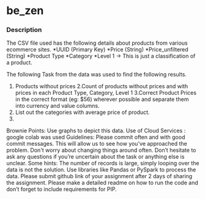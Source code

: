 # be_zen

### Description
The CSV file used has the following details about products from various ecommerce sites.
*UUID (Primary Key)
*Price (String)
*Price_unfiltered (String)
*Product Type
*Category
*Level 1 -> This is just a classification of a product.

The following Task from the data was used to find the following results.
1. Products without prices
2.Count of products without prices and with prices in each Product Type, Category, Level 1
3.Correct Product Prices in the correct format (eg: $56) wherever possible and separate them into currency and value columns.
4. List out the categories with average price of product.
5. 
Brownie Points:  Use graphs to depict this data. 
Use of Cloud Services : google colab was used
Guidelines:
Please commit often and with good commit messages. This will allow us to see how you've approached the problem. Don't worry about changing things around often.
Don’t hesitate to ask any questions if you’re uncertain about the task or anything else is unclear.
Some hints: The number of records is large, simply looping over the data is not the solution. Use libraries like Pandas or PySpark to process the data.
Please submit github link of your assignment after 2 days of sharing the assignment.
Please make a detailed readme on how to run the code and don’t forget to include requirements for PIP.
